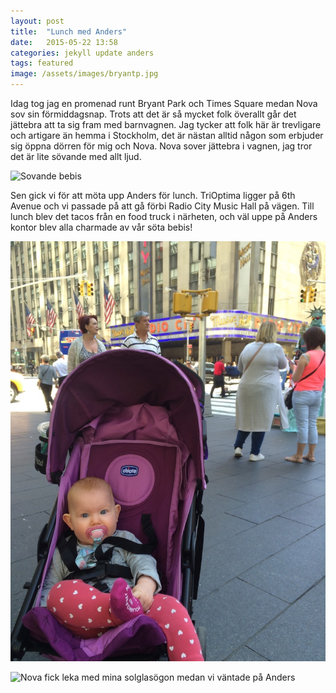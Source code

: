 ```yaml
---
layout: post
title:  "Lunch med Anders"
date:   2015-05-22 13:58
categories: jekyll update anders
tags: featured
image: /assets/images/bryantp.jpg
---
```

Idag tog jag en promenad runt Bryant Park och Times Square medan Nova sov sin förmiddagsnap. Trots att det är så mycket folk överallt går det jättebra att ta sig fram med barnvagnen. Jag tycker att folk här är trevligare och artigare än hemma i Stockholm, det är nästan alltid någon som erbjuder sig öppna dörren för mig och Nova. Nova sover jättebra i vagnen, jag tror det är lite sövande med allt ljud. 

![Sovande bebis](/assets/images/gdäck.jpg "")

Sen gick vi för att möta upp Anders för lunch. TriOptima ligger på 6th Avenue och vi passade på att gå förbi Radio City Music Hall på vägen. Till lunch blev det tacos från en food truck i närheten, och väl uppe på Anders kontor blev alla charmade av vår söta bebis!

![Radio city music hall är nära TriOptima](/assets/images/radiocity.jpg "")


![Nova fick leka med mina solglasögon medan vi väntade på Anders](/assets/images/glasögonglad.jpg "")






